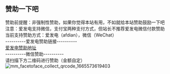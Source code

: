## 赞助一下吧<br>
赞助前提醒：非强制性赞助，如果你觉得本站有用，不如就给本站赞助鼓励一下吧<br>
注意：爱发电支持微信，支付宝两种支付方式，但站长不推荐爱发电微信付款赞助<br>
当前支持赞助方式：爱发电（afdian），微信（WeChat）<br>
----------爱发电赞助链接----------<br>
[爱发电赞助地址](https://afdian.net/a/biliciyun)<br>
----------微信赞助----------<br>
请扫描下方二维码进行赞助（金额自定）
![mm_facetoface_collect_qrcode_1665573619403](https://user-images.githubusercontent.com/104074660/198290614-92db11bf-f59d-48b0-a2bd-50d700595f06.png)

